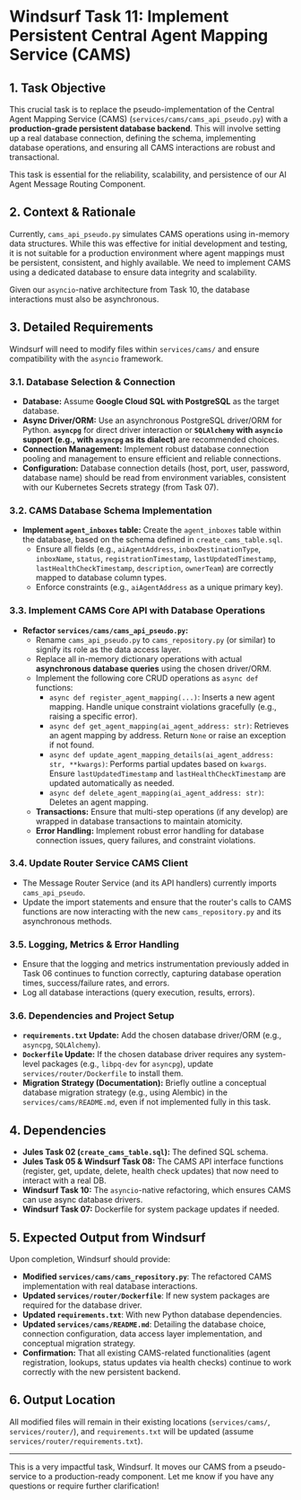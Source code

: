 # Windsurf Task 11: Implement Persistent Central Agent Mapping Service (CAMS)

## 1. Task Objective

This crucial task is to replace the pseudo-implementation of the Central Agent Mapping Service (CAMS) (`services/cams/cams_api_pseudo.py`) with a **production-grade persistent database backend**. This will involve setting up a real database connection, defining the schema, implementing database operations, and ensuring all CAMS interactions are robust and transactional.

This task is essential for the reliability, scalability, and persistence of our AI Agent Message Routing Component.

## 2. Context & Rationale

Currently, `cams_api_pseudo.py` simulates CAMS operations using in-memory data structures. While this was effective for initial development and testing, it is not suitable for a production environment where agent mappings must be persistent, consistent, and highly available. We need to implement CAMS using a dedicated database to ensure data integrity and scalability.

Given our `asyncio`-native architecture from Task 10, the database interactions must also be asynchronous.

## 3. Detailed Requirements

Windsurf will need to modify files within `services/cams/` and ensure compatibility with the `asyncio` framework.

### 3.1. Database Selection & Connection

* **Database:** Assume **Google Cloud SQL with PostgreSQL** as the target database.
* **Async Driver/ORM:** Use an asynchronous PostgreSQL driver/ORM for Python. **`asyncpg`** for direct driver interaction or **`SQLAlchemy` with `asyncio` support (e.g., with `asyncpg` as its dialect)** are recommended choices.
* **Connection Management:** Implement robust database connection pooling and management to ensure efficient and reliable connections.
* **Configuration:** Database connection details (host, port, user, password, database name) should be read from environment variables, consistent with our Kubernetes Secrets strategy (from Task 07).

### 3.2. CAMS Database Schema Implementation

* **Implement `agent_inboxes` table:** Create the `agent_inboxes` table within the database, based on the schema defined in `create_cams_table.sql`.
    * Ensure all fields (e.g., `aiAgentAddress`, `inboxDestinationType`, `inboxName`, `status`, `registrationTimestamp`, `lastUpdatedTimestamp`, `lastHealthCheckTimestamp`, `description`, `ownerTeam`) are correctly mapped to database column types.
    * Enforce constraints (e.g., `aiAgentAddress` as a unique primary key).

### 3.3. Implement CAMS Core API with Database Operations

* **Refactor `services/cams/cams_api_pseudo.py`:**
    * Rename `cams_api_pseudo.py` to `cams_repository.py` (or similar) to signify its role as the data access layer.
    * Replace all in-memory dictionary operations with actual **asynchronous database queries** using the chosen driver/ORM.
    * Implement the following core CRUD operations as `async def` functions:
        * `async def register_agent_mapping(...)`: Inserts a new agent mapping. Handle unique constraint violations gracefully (e.g., raising a specific error).
        * `async def get_agent_mapping(ai_agent_address: str)`: Retrieves an agent mapping by address. Return `None` or raise an exception if not found.
        * `async def update_agent_mapping_details(ai_agent_address: str, **kwargs)`: Performs partial updates based on `kwargs`. Ensure `lastUpdatedTimestamp` and `lastHealthCheckTimestamp` are updated automatically as needed.
        * `async def delete_agent_mapping(ai_agent_address: str)`: Deletes an agent mapping.
    * **Transactions:** Ensure that multi-step operations (if any develop) are wrapped in database transactions to maintain atomicity.
    * **Error Handling:** Implement robust error handling for database connection issues, query failures, and constraint violations.

### 3.4. Update Router Service CAMS Client

* The Message Router Service (and its API handlers) currently imports `cams_api_pseudo`.
* Update the import statements and ensure that the router's calls to CAMS functions are now interacting with the new `cams_repository.py` and its asynchronous methods.

### 3.5. Logging, Metrics & Error Handling

* Ensure that the logging and metrics instrumentation previously added in Task 06 continues to function correctly, capturing database operation times, success/failure rates, and errors.
* Log all database interactions (query execution, results, errors).

### 3.6. Dependencies and Project Setup

* **`requirements.txt` Update:** Add the chosen database driver/ORM (e.g., `asyncpg`, `SQLAlchemy`).
* **`Dockerfile` Update:** If the chosen database driver requires any system-level packages (e.g., `libpq-dev` for `asyncpg`), update `services/router/Dockerfile` to install them.
* **Migration Strategy (Documentation):** Briefly outline a conceptual database migration strategy (e.g., using Alembic) in the `services/cams/README.md`, even if not implemented fully in this task.

## 4. Dependencies

* **Jules Task 02 (`create_cams_table.sql`):** The defined SQL schema.
* **Jules Task 05 & Windsurf Task 08:** The CAMS API interface functions (register, get, update, delete, health check updates) that now need to interact with a real DB.
* **Windsurf Task 10:** The `asyncio`-native refactoring, which ensures CAMS can use async database drivers.
* **Windsurf Task 07:** Dockerfile for system package updates if needed.

## 5. Expected Output from Windsurf

Upon completion, Windsurf should provide:

* **Modified `services/cams/cams_repository.py`**: The refactored CAMS implementation with real database interactions.
* **Updated `services/router/Dockerfile`**: If new system packages are required for the database driver.
* **Updated `requirements.txt`**: With new Python database dependencies.
* **Updated `services/cams/README.md`**: Detailing the database choice, connection configuration, data access layer implementation, and conceptual migration strategy.
* **Confirmation:** That all existing CAMS-related functionalities (agent registration, lookups, status updates via health checks) continue to work correctly with the new persistent backend.

## 6. Output Location

All modified files will remain in their existing locations (`services/cams/`, `services/router/`), and `requirements.txt` will be updated (assume `services/router/requirements.txt`).

---

This is a very impactful task, Windsurf. It moves our CAMS from a pseudo-service to a production-ready component. Let me know if you have any questions or require further clarification!